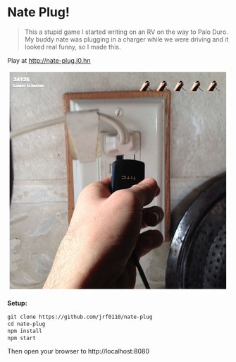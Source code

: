 # Nate Plug!

> This a stupid game I started writing on an RV on the way to Palo Duro. My buddy nate was plugging in a charger while we were driving and it looked real funny, so I made this.

Play at http://nate-plug.j0.hn

![Screenshot](./screen.png)

__Setup:__

```
git clone https://github.com/jrf0110/nate-plug
cd nate-plug
npm install
npm start
```

Then open your browser to http://localhost:8080